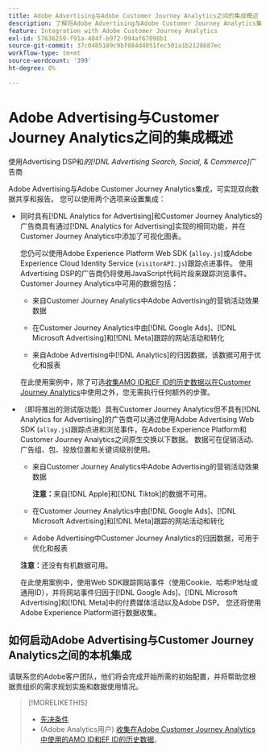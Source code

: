 ```yaml
---
title: Adobe Advertising与Adobe Customer Journey Analytics之间的集成概述
description: 了解将Adobe Advertising与Adobe Customer Journey Analytics集成的选项。
feature: Integration with Adobe Customer Journey Analytics
exl-id: 57636259-f91a-404f-b972-994af67098b1
source-git-commit: 37c0485189c9bf084d4051fec501a1b2128687ec
workflow-type: tm+mt
source-wordcount: '399'
ht-degree: 0%

---
```


# Adobe Advertising与Customer Journey Analytics之间的集成概述

<!-- title? If I change, change refs throughout -->

使用Advertising DSP和&#x200B;*的[!DNL Advertising Search, Social, & Commerce]*&#x200B;广告商

Adobe Advertising与Adobe Customer Journey Analytics集成，可实现双向数据共享和报告。 您可以使用两个选项来设置集成：

* 同时具有[!DNL Analytics for Advertising]和Customer Journey Analytics的广告商具有通过[!DNL Analytics for Advertising]实现的相同功能，并在Customer Journey Analytics中添加了可视化图表。

  您仍可以使用Adobe Experience Platform Web SDK (`alloy.js`)或Adobe Experience Cloud Identity Service (`visitorAPI.js`)跟踪点进事件。 使用Advertising DSP的广告商仍将使用JavaScript代码片段来跟踪浏览事件。 Customer Journey Analytics中可用的数据包括：

   * 来自Customer Journey Analytics中Adobe Advertising的营销活动效果数据

   * 在Customer Journey Analytics中由[!DNL Google Ads]、[!DNL Microsoft Advertising]和[!DNL Meta]跟踪的网站活动和转化

   * 来自Adobe Advertising中[!DNL Analytics]的归因数据，该数据可用于优化和报表

  在此使用案例中，除了可选[收集AMO ID和EF ID的历史数据以在Customer Journey Analytics](/help/integrations/analytics/rvars-to-evars.md)中使用之外，您无需执行任何额外的步骤。

* （即将推出的测试版功能）具有Customer Journey Analytics但不具有[!DNL Analytics for Advertising]的广告商可以通过使用Adobe Advertising Web SDK (`alloy.js`)跟踪点进和浏览事件，在Adobe Experience Platform和Customer Journey Analytics之间原生交换以下数据。 数据可在促销活动、广告组、包、投放位置和关键词级别使用。

   * 来自Customer Journey Analytics中Adobe Advertising的营销活动效果数据

     **注意：**&#x200B;来自[!DNL Apple]和[!DNL Tiktok]的数据不可用。

   * 在Customer Journey Analytics中由[!DNL Google Ads]、[!DNL Microsoft Advertising]和[!DNL Meta]跟踪的网站活动和转化

   * Adobe Advertising中Customer Journey Analytics的归因数据，可用于优化和报表

  **注意：**&#x200B;还没有有机数据可用。<!-- Does that belong somewhere up above? -->

  在此使用案例中，使用Web SDK跟踪网站事件（使用Cookie、哈希IP地址或通用ID），并将网站事件归因于[!DNL Google Ads]、[!DNL Microsoft Advertising]和[!DNL Meta]中的付费媒体活动以及Adobe DSP。 您还将使用Adobe Experience Platform进行数据收集。

## 如何启动Adobe Advertising与Customer Journey Analytics之间的本机集成

请联系您的Adobe客户团队，他们将会完成开始所需的初始配置，并将帮助您根据贵组织的需求规划实施和数据使用情况。

>[!MORELIKETHIS]
>
>* [先决条件](prerequisites.md)
>* (Adobe Analytics用户) [收集在Adobe Customer Journey Analytics中使用的AMO ID和EF ID的历史数据](/help/integrations/analytics/rvars-to-evars.md)。
